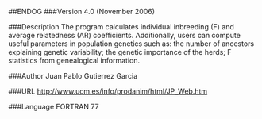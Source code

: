 ##ENDOG
###Version
4.0 (November 2006)

###Description
The program calculates individual inbreeding (F) and average relatedness (AR) coefficients. Additionally, users can compute useful parameters in population genetics such as: the number of ancestors explaining genetic variability; the genetic importance of the herds; F statistics from genealogical information.

###Author
Juan Pablo Gutierrez Garcia

###URL
http://www.ucm.es/info/prodanim/html/JP_Web.htm

###Language
FORTRAN 77


